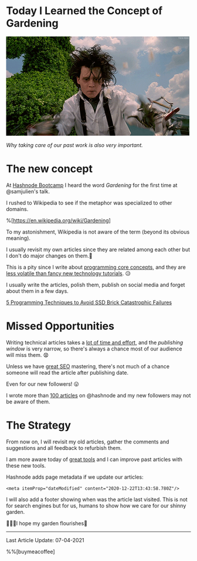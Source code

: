 # Today I Learned the Concept of Gardening

![Today I Learned the Concept of Gardening](Today%20I%20Learned%20the%20Concept%20of%20Gardening.gif)

*Why taking care of our past work is also very important.*

# The new concept

At [Hashnode Bootcamp](https://hashnode.com/bootcamp/batch-3) I heard the word *Gardening* for the first time at @samjulien's talk.

I rushed to Wikipedia to see if the metaphor was specialized to other domains.

%[https://en.wikipedia.org/wiki/Gardening]

To my astonishment, Wikipedia is not aware of the term (beyond its obvious meaning).

I usually revisit my own articles since they are related among each other but I don't do major changes on them.📕

This is a pity since I write about [programming core concepts](https://hashnode.com/n/programming/recent), and they are [less volatile than fancy new technology tutorials](https://github.com/mcsee/Software-Design-Articles/tree/main/Articles/Blogging/The%20Complete%20Etiquette%20Guide%20to%20Writing%20programming%20Articles%20on%20Hashnode/readme.md). 😥

I usually write the articles, polish them, publish on social media and forget about them in a few days.

[5 Programming Techniques to Avoid SSD Brick Catastrophic Failures](https://github.com/mcsee/Software-Design-Articles/tree/main/Articles/Quality/5%20Programming%20Techniques%20to%20Avoid%20SSD%20Brick%20Catastrophic%20Failures/readme.md)

# Missed Opportunities

Writing technical articles takes a [lot of time and effort](https://github.com/mcsee/Software-Design-Articles/tree/main/Articles/Blogging/The%20Complete%20Etiquette%20Guide%20to%20Writing%20programming%20Articles%20on%20Hashnode/readme.md), and the *publishing window* is very narrow, so there's always a chance most of our audience will miss them. 😧

Unless we have [great SEO](https://catalins.tech/canonical-url-what-is-it-and-why-should-you-care) mastering, there's not much of a chance someone will read the article after publishing date.

Even for our new followers! 😛

I wrote more than [100 articles](https://maximilianocontieri/) on @hashnode and my new followers may not be aware of them.

# The Strategy

From now on, I will revisit my old articles, gather the comments and suggestions and all feedback to refurbish them.

I am more aware today of [great tools](https://github.com/mcsee/Software-Design-Articles/tree/main/Articles/Blogging/10%20Invaluable%20Tips%20for%20Successful%20Tech%20Articles/readme.md) and I can improve past articles with these new tools.

Hashnode adds page metadata if we update our articles:


```
<meta itemProp="dateModified" content="2020-12-22T13:43:58.780Z"/>
``` 
 
I will also add a footer showing when was the article last visited. This is not for search engines but for us, humans to show how we care for our shinny garden.

👨🏽‍🌾I hope my garden flourishes🌻

* * * 

Last Article Update: 07-04-2021


%%[buymeacoffee]